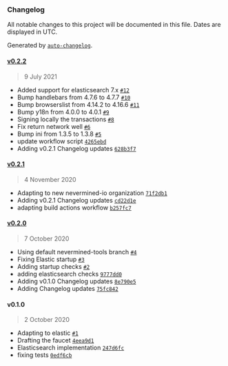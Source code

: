 ### Changelog

All notable changes to this project will be documented in this file. Dates are displayed in UTC.

Generated by [`auto-changelog`](https://github.com/CookPete/auto-changelog).

#### [v0.2.2](https://github.com/nevermined-io/faucet/compare/v0.2.1...v0.2.2)

> 9 July 2021

- Added support for elasticsearch 7.x [`#12`](https://github.com/nevermined-io/faucet/pull/12)
- Bump handlebars from 4.7.6 to 4.7.7 [`#10`](https://github.com/nevermined-io/faucet/pull/10)
- Bump browserslist from 4.14.2 to 4.16.6 [`#11`](https://github.com/nevermined-io/faucet/pull/11)
- Bump y18n from 4.0.0 to 4.0.1 [`#9`](https://github.com/nevermined-io/faucet/pull/9)
- Signing locally the transactions [`#8`](https://github.com/nevermined-io/faucet/pull/8)
- Fix return network well [`#6`](https://github.com/nevermined-io/faucet/pull/6)
- Bump ini from 1.3.5 to 1.3.8 [`#5`](https://github.com/nevermined-io/faucet/pull/5)
- update workflow script [`4265ebd`](https://github.com/nevermined-io/faucet/commit/4265ebda465919e5ff495a7065d1bc526dc9278a)
- Adding v0.2.1 Changelog updates [`628b3f7`](https://github.com/nevermined-io/faucet/commit/628b3f7f6f6f0d04126a234e205040b1710632bd)

#### [v0.2.1](https://github.com/nevermined-io/faucet/compare/v0.2.0...v0.2.1)

> 4 November 2020

- Adapting to new nevermined-io organization [`71f2db1`](https://github.com/nevermined-io/faucet/commit/71f2db190259fe63c8fece2d759584314dc0f6c9)
- Adding v0.2.1 Changelog updates [`cd22d1e`](https://github.com/nevermined-io/faucet/commit/cd22d1e313367b4b4688cf0050fe95dda883ed36)
- adapting build actions workflow [`b257fc7`](https://github.com/nevermined-io/faucet/commit/b257fc76cc9db0d34e7fb6a7b23705c3748359e2)

#### [v0.2.0](https://github.com/nevermined-io/faucet/compare/v0.1.0...v0.2.0)

> 7 October 2020

- Using default nevermined-tools branch  [`#4`](https://github.com/nevermined-io/faucet/pull/4)
- Fixing Elastic startup  [`#3`](https://github.com/nevermined-io/faucet/pull/3)
- Adding startup checks  [`#2`](https://github.com/nevermined-io/faucet/pull/2)
- adding elasticsearch checks [`9777dd0`](https://github.com/nevermined-io/faucet/commit/9777dd0fd04f87970a48771eb5b4a48388fa94b7)
- Adding v0.1.0 Changelog updates [`8e790e5`](https://github.com/nevermined-io/faucet/commit/8e790e5eccc9f8618bcd7d8dbaebde6ae2a004f5)
- Adding  Changelog updates [`75fc842`](https://github.com/nevermined-io/faucet/commit/75fc8420735f3d13e8760290456ca46ea1167a39)

#### v0.1.0

> 2 October 2020

- Adapting to elastic [`#1`](https://github.com/nevermined-io/faucet/pull/1)
- Drafting the faucet [`4eea9d1`](https://github.com/nevermined-io/faucet/commit/4eea9d1489b25f42354ca0e20de31e8a14a95df5)
- Elasticsearch implementation [`247d6fc`](https://github.com/nevermined-io/faucet/commit/247d6fc86f18ba5aada929ffe66968d67ca737aa)
- fixing tests [`0edf6cb`](https://github.com/nevermined-io/faucet/commit/0edf6cb37ff8f585a07e63a21d443bbfb6a7060b)
